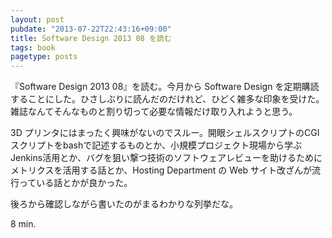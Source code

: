 ```yaml
---
layout: post
pubdate: "2013-07-22T22:43:16+09:00"
title: Software Design 2013 08 を読む
tags: book
pagetype: posts
---
```

『Software Design 2013 08』を読む。今月から Software Design を定期購読することにした。ひさしぶりに読んだのだけれど、ひどく雑多な印象を受けた。雑誌なんてそんなものと割り切って必要な情報だけ取り入れようと思う。

3D プリンタにはまったく興味がないのでスルー。開眼シェルスクリプトのCGIスクリプトをbashで記述するものとか、小規模プロジェクト現場から学ぶJenkins活用とか、バグを狙い撃つ技術のソフトウェアレビューを助けるためにメトリクスを活用する話とか、Hosting Department の Web サイト改ざんが流行っている話とかが良かった。

後ろから確認しながら書いたのがまるわかりな列挙だな。

8 min.
